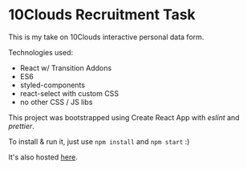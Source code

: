 # 10Clouds Recruitment Task

This is my take on 10Clouds interactive personal data form.

Technologies used:
- React w/ Transition Addons
- ES6
- styled-components
- react-select with custom CSS
- no other CSS / JS libs

This project was bootstrapped using Create React App with _eslint_ and _prettier_.

To install & run it, just use `npm install` and `npm start` :)

It's also hosted [here](https://macbem.github.io/10CloudsCodingTask/ "Github Pages").
